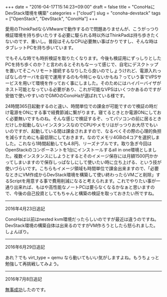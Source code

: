 +++
date = "2016-04-17T15:14:23+09:00"
draft = false
title = "ConoHaにDevStack環境を構築"
categories = ["cloud"]
slug = "conoha-devstack"
tags = ["OpenStack", "DevStack", "ConoHa"]
+++

愛用のThinkPadならVMwareで動作するので問題ありませんが、こうがっつり検証環境を持ち歩いたりする必要に駆られる時以外はThinkPadは持ち歩きたくないのです、重いし。普段はそんなCPU必要無い事ばかりですし、そんな時はタブレットPCを持ち歩いています。

でもそんな時でも時折検証を取りたくなります。今後も検証用にずっしりとしたPCを持ち歩くのか？と言われるとそれもなーって感じで、自宅にデスクトップを置いてそこへリモート接続するなりしたら良いのでしょうけれど、電源入れっぱなしのサーバを自宅で運用するのも今時じゃないかもね？っていう事でVPSサービスを用いて環境を作っておく事にしました。そのためにはハイパーバイザがネスト可能となっている必要があり、これが可能なVPSはいくつかあるのですが安価で使いやすいのでGMOのConoHaが選ばれている様です。


24時間365日起動するのと違い、時間単位での課金が可能ですので検証の時だけ電源をONにする事で経費節減に繋がります。寝てるときとか電源ONにしておく必要無いですものね。そんな感じで検証するぞ、ってパソコンの前に居るときだけしか起動しないインスタンスなのでCPUやメモリはがっつりお大尽でもいいのですが、起動している間は課金されますので、なるべくその際の心理的負担を減らすためにも最低限にしておきます。なのでメモリ4GBの4コアを選択しました。これなら1時間起動しても4.8円、リーズナブルです。取り急ぎ今回はOpenStackのコンポーネントを1台にインストールするall in one環境としました。複数インスタンスにしようとするとそのイメージ保存には月額1500円かかってしまいますので保存しっぱなしにして使いたい時に立ち上げる、という技が使いづらいです。こちらもイメージ領域も時間単位で課金出来ますので、「必要なときにVM作成からDevStack環境を構築して使い終わったらVMごと削除」するScriptを用意する事で費用削減になると考えられます。これでやりたい事が一通り出来れば、もはや高性能なノートPCは要らなくなるかなぁと思いますので、今後の自己投資としてもちゃんと構築の検証を取っておきたい所ですね。

<hr />
2016年4月23日追記

ConoHaは以前はnested kvm環境だったらしいのですが最近は違うのですね。DevStack環境の構築自体は出来るのですがVM作ろうとしたら怒られました。しょんぼり。

<hr />
2016年6月29日追記

あれ？でも virt_type = qemu なら動いてもいい気がしますよね。もうちょっと勉強して再挑戦してみよう。

<hr />
2016年7月8日追記

<a href="/2016/07/08/2016-07-08-conoha-devstack-tips/">無事成功</a>したのです。
